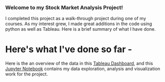 
### Welcome to my Stock Market Analysis Project!
I completed this project as a walk-through project during one of my courses. As my interest grew, I made great additions in the code using python as well as Tableau. Here is a brief summary of what I have done.

# Here's what I've done so far -
Here is the an overview of the data in this [Tableau Dashboard](https://public.tableau.com/views/Shares-DailyOverview/Dashboard1?:embed=y&:display_count=yes), and this [Jupyter Notebook](https://github.com/nachiketmparanjape/Real_Time_Stock_Market_Analysis/blob/master/Stock_Market_Analysis.ipynb) contains my data exploration, analysis and visualization work for the project.
